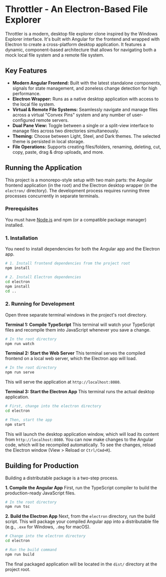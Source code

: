 # Throttler - An Electron-Based File Explorer

Throttler is a modern, desktop file explorer clone inspired by the Windows Explorer interface. It's built with Angular for the frontend and wrapped with Electron to create a cross-platform desktop application. It features a dynamic, component-based architecture that allows for navigating both a mock local file system and a remote file system.

## Key Features

- **Modern Angular Frontend:** Built with the latest standalone components, signals for state management, and zoneless change detection for high performance.
- **Electron Wrapper:** Runs as a native desktop application with access to the local file system.
- **Virtual & Remote File Systems:** Seamlessly navigate and manage files across a virtual "Convex Pins" system and any number of user-configured remote servers.
- **Dual Pane View:** Toggle between a single or a split-view interface to manage files across two directories simultaneously.
- **Theming:** Choose between Light, Steel, and Dark themes. The selected theme is persisted in local storage.
- **File Operations:** Supports creating files/folders, renaming, deleting, cut, copy, paste, drag & drop uploads, and more.

## Running the Application

This project is a monorepo-style setup with two main parts: the Angular frontend application (in the root) and the Electron desktop wrapper (in the `electron/` directory). The development process requires running three processes concurrently in separate terminals.

### Prerequisites

You must have [Node.js](https://nodejs.org/) and npm (or a compatible package manager) installed.

### 1. Installation

You need to install dependencies for both the Angular app and the Electron app.

```bash
# 1. Install frontend dependencies from the project root
npm install

# 2. Install Electron dependencies
cd electron
npm install
cd ..
```

### 2. Running for Development

Open three separate terminal windows in the project's root directory.

**Terminal 1: Compile TypeScript**
This terminal will watch your TypeScript files and recompile them into JavaScript whenever you save a change.

```bash
# In the root directory
npm run watch
```

**Terminal 2: Start the Web Server**
This terminal serves the compiled frontend on a local web server, which the Electron app will load.

```bash
# In the root directory
npm run serve
```
This will serve the application at `http://localhost:8080`.

**Terminal 3: Start the Electron App**
This terminal runs the actual desktop application.

```bash
# First, change into the electron directory
cd electron

# Then, start the app
npm start
```

This will launch the desktop application window, which will load its content from `http://localhost:8080`. You can now make changes to the Angular code, which will be recompiled automatically. To see the changes, reload the Electron window (View > Reload or `Ctrl/Cmd+R`).

## Building for Production

Building a distributable package is a two-step process.

**1. Compile the Angular App**
First, run the TypeScript compiler to build the production-ready JavaScript files.

```bash
# In the root directory
npm run tsc
```

**2. Build the Electron App**
Next, from the `electron` directory, run the build script. This will package your compiled Angular app into a distributable file (e.g., `.exe` for Windows, `.dmg` for macOS).

```bash
# Change into the electron directory
cd electron

# Run the build command
npm run build
```

The final packaged application will be located in the `dist/` directory at the project root.